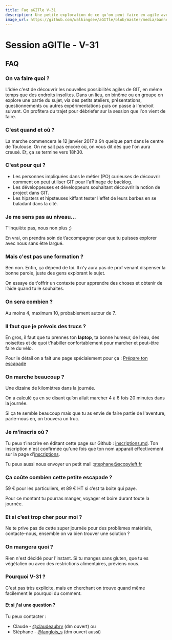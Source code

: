 ```yaml
---
title: Faq aGITle V-31
description: Une petite exploration de ce qu'on peut faire en agile avec GITsans frontale et sans baudrier du côté de Toulouse.
image_url: https://github.com/walkingdev/aGITle/blob/master/media/banner-morse.png?raw=true
---
```


# Session aGITle - V-31

## FAQ

### On va faire quoi ?

L'idée c'est de découvrir les nouvelles possibilités agiles de GIT, en même temps que des endroits insolites.
Dans un lieu, en binôme ou en groupe on explore une partie du sujet, via des petits ateliers, présentations, questionnements ou autres expérimentations puis on passe à l'endroit suivant.
On profitera du trajet pour débriefer sur la session que l'on vient de faire.

### C'est quand et où ?

La marche commencera le 12 janvier 2017 à 9h quelque part dans le centre de Toulouse. On ne sait pas encore où, on vous dit dès que l'on aura creusé.
Et, ça se termine vers 18h30.

### C'est pour qui ?

- Les personnes impliquées dans le métier (PO) curieuses de découvrir comment on peut utiliser GIT pour l'affinage de backlog.
- Les développeuses et développeurs souhaitant découvrir la notion de project dans GIT.
- Les hipsters et hipsteuses kiffant tester l'effet de leurs barbes en se baladant dans la cité.

### Je me sens pas au niveau…

T’inquiète pas, nous non plus ;)

En vrai, on prendra soin de t’accompagner pour que tu puisses explorer avec nous sans être largué.

### Mais c'est pas une formation ?

Ben non. Enfin, ça dépend de toi.  Il n'y aura pas de prof venant dispenser la bonne parole, juste des gens explorant le sujet.

On essaye de t'offrir un contexte pour apprendre des choses et obtenir de l’aide quand tu le souhaites.

### On sera combien ?

Au moins 4, maximum 10, probablement autour de 7. 

### Il faut que je prévois des trucs ?

En gros, il faut que tu prennes ton **laptop**, ta bonne humeur, de l’eau, des noisettes et de quoi t’habiller confortablement pour marcher et peut-être faire du vélo.

Pour le détail on a fait une page spécialement pour ça : [Prépare ton escapade](http://walkingdev.fr/#walkingdev/aGITle/blob/master/v33/prepare-ton-escapade.md)

### On marche beaucoup ?

Une dizaine de kilomètres dans la journée.

On a calculé ça en se disant qu’on allait marcher 4 à 6 fois 20 minutes dans la journée.

Si ça te semble beaucoup mais que tu as envie de faire partie de l'aventure, parle-nous en, on trouvera un truc.

### Je m'inscris où ?

Tu peux t'inscrire en éditant cette page sur Github : [inscriptions.md](https://github.com/walkingdev/elm/edit/master/v31/inscriptions.md). Ton inscription n'est confirmée qu'une fois que ton nom apparait effectivement sur la page d'[inscriptions](http://walkingdev.fr/#walkingdev/elm/blob/master/v33/inscriptions.md).

Tu peux aussi nous envoyer un petit mail :[stephane@scopyleft.fr](mailto:stephane@scopyleft.fr)

### Ça coûte combien cette petite escapade ?

59 € pour les particuliers, et 89 € HT si c’est ta boite qui paye.  

Pour ce montant tu pourras manger, voyager et boire durant toute la journée.


### Et si c’est trop cher pour moi ?

Ne te prive pas de cette super journée pour des problèmes matériels, contacte-nous, ensemble on va bien trouver une solution ?

### On mangera quoi ?

Rien n'est décidé pour l'instant. Si tu manges sans gluten, que tu es végétalien ou avec des restrictions alimentaires, préviens nous.

### Pourquoi V-31 ?

C'est pas très explicite, mais en cherchant on trouve quand même facilement le pourquoi du comment.

#### Et si j'ai une question ?

Tu peux contacter :
- Claude - [@claudeaubry](http://twitter.com/claudeaubry) (dm ouvert)
ou
- Stéphane - [@langlois_s](http://twitter.com/langlois_s) (dm ouvert aussi) 